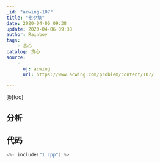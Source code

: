 ```yaml
---
_id: "acwing-107"
title: "七夕祭"
date: 2020-04-06 09:38
update: 2020-04-06 09:38
author: Rainboy
tags:
    - 贪心
catalog: 贪心
source: 
    - 
      oj: acwing
      url: https://www.acwing.com/problem/content/107/

---
```



@[toc]
## 分析



## 代码

```c
<%- include("1.cpp") %>
```

